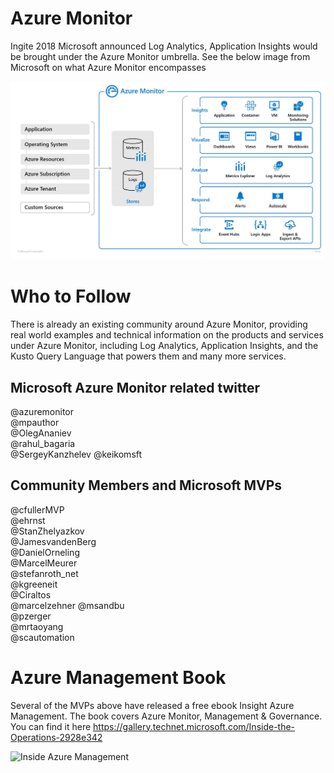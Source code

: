 # Azure Monitor 

Ingite 2018 Microsoft announced Log Analytics, Application Insights would be brought under the Azure Monitor umbrella. See the below image from Microsoft on what Azure Monitor encompasses

![azure monitor overview](images/overview.png)

# Who to Follow

There is already an existing community around Azure Monitor, providing real world examples and technical information on the products and services under Azure Monitor, including Log Analytics, Application Insights, and the Kusto Query Language that powers them and many more services.

## Microsoft Azure Monitor related twitter

@azuremonitor  
@mpauthor  
@OlegAnaniev  
@rahul_bagaria  
@SergeyKanzhelev
@keikomsft

## Community Members and Microsoft MVPs

@cfullerMVP  
@ehrnst  
@StanZhelyazkov  
@JamesvandenBerg  
@DanielOrneling  
@MarcelMeurer  
@stefanroth_net  
@kgreeneit  
@Ciraltos  
@marcelzehner
@msandbu  
@pzerger  
@mrtaoyang  
@scautomation  


# Azure Management Book
Several of the MVPs above have released a free ebook Insight Azure Management. The book covers Azure Monitor, Management & Governance. You can find it here https://gallery.technet.microsoft.com/Inside-the-Operations-2928e342 

![Inside Azure Management](imagesInside_Azure_Management_Cover.png)
